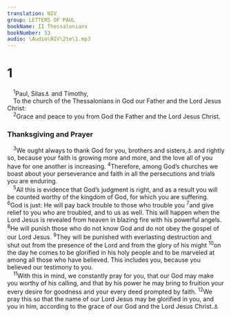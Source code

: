 ```yaml
---
translation: NIV
group: LETTERS OF PAUL
bookName: II Thessalonians 
bookNumber: 53
audio: \Audio\NIV\2te\1.mp3
---
```


<div class="title"><h1>1</h1></div>
<span class="verse 2te_1_1"> <sup>1</sup>Paul, Silas<a data-toggle="tooltip" data-placement="bottom" title="Greek Silvanus , a variant of Silas">⚓</a> and Timothy, <br/> To the church of the Thessalonians in God our Father and the Lord Jesus Christ: <br/></span>
<span class="verse 2te_1_2"> <sup>2</sup>Grace and peace to you from God the Father and the Lord Jesus Christ. <br/></span>
<div class="title"><h3>Thanksgiving and Prayer </h3></div>
<span class="verse 2te_1_3"> <sup>3</sup>We ought always to thank God for you, brothers and sisters,<a data-toggle="tooltip" data-placement="bottom" title="The Greek word for brothers and sisters (adelphoi ) refers here to believers, both men and women, as part of God’s family; also in 2:1, 13, 15; 3:1, 6, 13.">⚓</a> and rightly so, because your faith is growing more and more, and the love all of you have for one another is increasing. </span>
<span class="verse 2te_1_4"><sup>4</sup>Therefore, among God’s churches we boast about your perseverance and faith in all the persecutions and trials you are enduring. <br/></span>
<span class="verse 2te_1_5"> <sup>5</sup>All this is evidence that God’s judgment is right, and as a result you will be counted worthy of the kingdom of God, for which you are suffering. </span>
<span class="verse 2te_1_6"><sup>6</sup>God is just: He will pay back trouble to those who trouble you </span>
<span class="verse 2te_1_7"><sup>7</sup>and give relief to you who are troubled, and to us as well. This will happen when the Lord Jesus is revealed from heaven in blazing fire with his powerful angels. </span>
<span class="verse 2te_1_8"><sup>8</sup>He will punish those who do not know God and do not obey the gospel of our Lord Jesus. </span>
<span class="verse 2te_1_9"><sup>9</sup>They will be punished with everlasting destruction and shut out from the presence of the Lord and from the glory of his might </span>
<span class="verse 2te_1_10"><sup>10</sup>on the day he comes to be glorified in his holy people and to be marveled at among all those who have believed. This includes you, because you believed our testimony to you. <br/></span>
<span class="verse 2te_1_11"> <sup>11</sup>With this in mind, we constantly pray for you, that our God may make you worthy of his calling, and that by his power he may bring to fruition your every desire for goodness and your every deed prompted by faith. </span>
<span class="verse 2te_1_12"><sup>12</sup>We pray this so that the name of our Lord Jesus may be glorified in you, and you in him, according to the grace of our God and the Lord Jesus Christ.<a data-toggle="tooltip" data-placement="bottom" title="Or God and Lord, Jesus Christ">⚓</a><br/></span>
